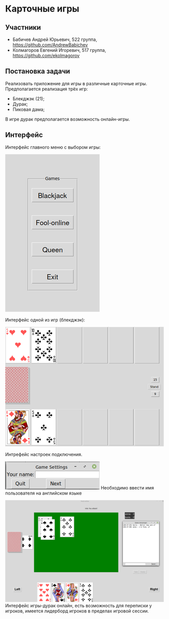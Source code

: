 # Карточные игры
## Участники
- Бабичев Андрей Юрьевич, 522 группа, https://github.com/AndrewBabichev
- Колмагоров Евгений Игоревич, 517 группа, https://github.com/ekolmagorov

## Постановка задачи
Реализовать приложение для игры в различные карточные игры. Предполагается реализация трёх игр:
- Блекджэк (21);
- Дурак;
- Пиковая дама;

В игре дурак предполагается возможность онлайн-игры.

## Интерфейс
Интерфейс главного меню с выбором игры:

![Main_Menu](description/Main_Menu.png "Main_Menu")

Интерфейс одной из игр (блекджэк):

![Game](description/Game.png "Game")

Интрефейс настроек подключения.

![Settings](description/settings.png "Settings")
Необходимо ввести имя пользователя на английском языке

![Fool-Online](description/fool.png "Fool-Online")
Интерфейс игры-дурак онлайн, есть возможность для переписки у игроков,
имеется лидерборд игроков в пределах игровой сессии.
